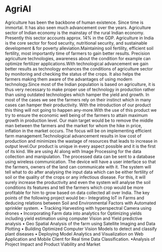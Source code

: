 # AgriAI
Agriculture has been the backbone of human existence. Since time is immortal. It has also seen much advancement over
the years. Agriculture sector of Indian economy is the mainstay of the rural Indian economy. Presently this sector
accounts approx. 14% in the GDP. Agriculture in India is the core sector for food
security, nutritional security, and sustainable development &
for poverty alleviation.Maintaining soil fertility, efficient soil fertility, most
importantly time of farmers to gain better results. Precision
agriculture technologies, awareness about the condition for
example can optimize fertilizer applications.With
technological advancement we gain better results as
technology enhances the conditions of agriculture sector by
monitoring and checking the status of the crops. It also helps
the farmers making them aware of the advantages of using
modern technology.Since most of the Indian population is based on agriculture, it is thus very
necessary to make proper use of technology in production
rather than using outdated technologies which hamper the
yield and growth. In most of the cases we see the farmers rely
on their instinct which in many cases can hamper their
productivity. With the introduction of our product this thing
will not going to happen any-more.With the use of this
product we try to ensure the economic well being of the
farmers to attain maximum growth in production level. Our
main target would be to remove the middle man between the
farmers and the market for whom the hike in price, inflation in
the market occurs. The focus will be on implementing
efficient farm management.Technological
advancement results in low cost of production and minimizes
the wastage of resources that leads to increase in output level.Our product is unique in every aspect possible and it is
the first of its kind. We are using AI along with Image
Processing for the data collection and manipulation. The
processed data can be sent to a database using wireless
communication. The device will have a user interface so that
the farmers, owners of the land can communicate with it. The
system will tell what to do after analysing the input data
which can be either fertility of soil or the quality of the crops
or any infectious disease. For this, it will surely increase the
productivity and even the system will analyse the soil
conditions its features and tell the farmers which crop would
be more profitable for him to grow based on data collected all
over India.
The key points of the following project would be:-
 Integrating IoT in Farms and deducing relations between Soil and Environmental Factors with Automated sprinkler system.
• Tracking Harvesting with hyperspectral Camera using drones
• Incorporating Farm data into analytics for Optimizing yields including yield estimation using computer Vision and Yield predictive analysis
• Geo Spatial Analysis of the farm using Satellite Imaging and Data Plotting
• Building Optimized Computer Vision Models to detect and classify plant diseases
• Deploying Model Analytics and Visualization on Web Application and Mobile Client for Real time Data Classification.
•Analysis of Project Impact and Product Viability and Market
